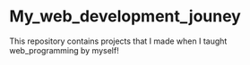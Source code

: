 # My_web_development_jouney
This repository contains projects that I made when I taught web_programming by myself!
